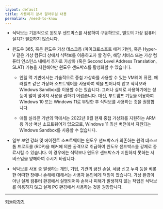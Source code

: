 ```yaml
---
layout: default
title: 사용하기 앞서 알아두실 내용
permalink: /need-to-know
---
```


- 식탁보는 기본적으로 윈도우 샌드박스를 사용하여 구동하므로, 별도의 가상 컴퓨터 설치가 필요하지 않습니다.

- 윈도우 365, 혹은 윈도우 가상 데스크톱 (마이크로소프트 애저 기반), 혹은 Hyper-V 같은 가상 컴퓨터 상에서 식탁보를 이용하고자 할 경우, 해당 서비스 또는 가상 컴퓨터 인스턴스 내에서 추가로 가상화 (혹은 Second Level Address Translation, SLAT) 기능을 지원해야만 윈도우 샌드박스를 활성화할 수 있습니다.

  - 인텔 맥 기반에서는 기술적으로 중첩 가상화를 사용할 수 있는 VM웨어 퓨전, 패러렐즈 같은 가상화 소프트웨어를 사용하여 맥을 벗어나지 않고 식탁보와 Windows Sandbox를 이용할 수는 있습니다. 그러나 실제로 사용하기에는 성능이 많이 떨어져 사용을 권하기 어렵습니다. 대신, 부트캠프 기능을 이용하여 Windows 10 또는 Windows 11로 부팅한 후 식탁보를 사용하는 것을 권장합니다.

  - 애플 실리콘 기반의 맥에서는 2022년 9월 현재 중첩 가상화를 지원하는 ARM용 가상 머신 소프트웨어가 없으므로, Windows 11 최신 버전에서 지원되는 Windows Sandbox를 사용할 수 없습니다.

- 일부 보안 강화 및 에이전트 소프트웨어는 윈도우 샌드박스가 의존하는 원격 데스크톱 프로토콜 (RDP)을 해커에 의한 공격으로 취급하여 윈도우 샌드박스를 강제로 종료시킬 수 있습니다. 이 경우에는 식탁보나 윈도우 샌드박스가 지원하지 못하는 서비스임을 양해하여 주시기 바랍니다.

- 식탁보를 사용 중 발생하는 개인, 기업, 기관의 금전 손실, 세금 신고 누락 등을 비롯한 어떠한 장애나 손해에 대해서는 사용자 본인에게 책임이 있습니다. 가상 환경이 아닌 실제 컴퓨터 환경에서 실행되어야 손해나 피해가 발생하지 않는 작업은 식탁보를 이용하지 않고 실제 PC 환경에서 사용하는 것을 권장합니다.

---

[되돌아가기](/)
